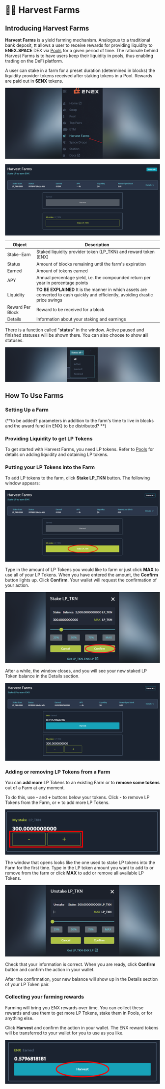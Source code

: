 # 🧑🌾 Harvest Farms

## Introducing Harvest Farms

**Harvest Farms** is a yield farming mechanism. Analogous to a traditional bank deposit, tt allows a user to receive rewards for providing liquidity to **ENEX.SPACE** DEX via [Pools](pool.md) for a given period of time. The rationale behind Harvest Farms is to have users keep their liquidity in pools, thus enabling trading on the DeFi platform. 

A user can stake in a farm for a preset duration (determined in blocks) the liquidity provider tokens received after staking tokens in a Pool. Rewards are paid out in **$ENX** tokens.

![harvest farms in navigation](<../.gitbook/assets/image (35).png>)

![harvest farms interface](<../.gitbook/assets/image (24).png>)

| Object           | Description                                                                                                   |
| ---------------- | ------------------------------------------------------------------------------------------------------------- |
| Stake-Earn       | Staked liquidity provider token (LP\_TKN) and reward token (ENX)                                              |
| Status           | Amount of blocks remaining until the farm's expiration                                                        |
| Earned           | Amount of tokens earned                                                                                       |
| APY              | Annual percentage yield, i.e. the compounded return per year in percentage points                             |
| Liquidity        | **TO BE EXPLAINED** It is the manner in which assets are converted to cash quickly and efficiently, avoiding drastic price swings |
| Reward Per Block | Reward to be received for a block                                                                             |
| Details          | Information about your staking and earnings                                                                   |

There is a function called "**status**" in the window. Active paused and finished statuses will be shown there. You can also choose to show **all** statuses.

![status](<../.gitbook/assets/image (12).png>)

## How To Use Farms

### Setting Up a Farm

(**to be added? parameters in addition to the farm's time to live in blocks and the award fund (in ENX) to be distributed? **)

### Providing Liquidity to get LP Tokens

To get started with Harvest Farms, you need LP tokens. Refer to [Pools](pool.md) for details on adding liquidity and obtaining LP tokens. 

### Putting your LP Tokens into the Farm

To add LP tokens to the farm, click **Stake LP_TKN** button. The following window appears:

![stake LP\_TKN](<../.gitbook/assets/image (5).png>)

Type in the amount of LP Tokens you would like to farm or just click **MAX** to use all of your LP Tokens. When you have entered the amount, the **Confirm** button lights up. Click **Confirm**. Your wallet will request the confirmation of your action.

![stake confirmation](<../.gitbook/assets/image (27).png>)

After a while, the window closes, and you will see your new staked LP Token balance in the Details section.

![ENX balance and LP\_TKN balance](<../.gitbook/assets/image (2).png>)

### Adding or removing LP Tokens from a Farm

You can **add more** LP Tokens to an existing Farm or to **remove some tokens** out of a Farm at any moment.

To do this, use **-** and **+** buttons below your tokens. Click **-** to remove LP Tokens from the Farm, or **+** to add more LP Tokens.

![adding or removing LP tokens](<../.gitbook/assets/image (16).png>)

The window that opens looks like the one used to stake LP tokens into the Farm for the first time. Type in the LP token amount you want to add to or remove from the farm or click **MAX** to add or remove all available LP Tokens.

![removing window](<../.gitbook/assets/image (13).png>)

Check that your information is correct. When you are ready, click **Confirm** button and confirm the action in your wallet.

After the confirmation, your new balance will show up in the Details section of your LP Token pair.

### Collecting your farming rewards

Farming will bring you ENX rewards over time. You can collect these rewards and use them to get more LP Tokens, stake them in Pools, or for anything else.

Click **Harvest** and confirm the action in your wallet. The ENX reward tokens will be transferred to your wallet for you to use as you like.

![harvest](<../.gitbook/assets/image (31).png>)
